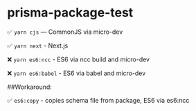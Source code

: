 
# prisma-package-test

✅ `yarn cjs` — CommonJS via micro-dev 

✅ `yarn next` - Next.js

❌ `yarn es6:ncc` - ES6 via ncc build and micro-dev

❌ `yarn es6:babel` - ES6 via babel and micro-dev

##Workaround:

✅ `es6:copy` - copies schema file from package, ES6 via es6:ncc